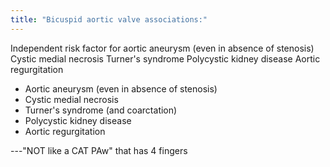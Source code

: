 ```yaml
---
title: "Bicuspid aortic valve associations:"
---
```

Independent risk factor for aortic aneurysm (even in absence of stenosis)
Cystic medial necrosis
Turner's syndrome
Polycystic kidney disease
Aortic regurgitation

- Aortic aneurysm (even in absence of stenosis) 
- Cystic medial necrosis
- Turner's syndrome (and coarctation)
- Polycystic kidney disease
- Aortic regurgitation

---&quot;NOT like a CAT PAw&quot; that has 4 fingers

